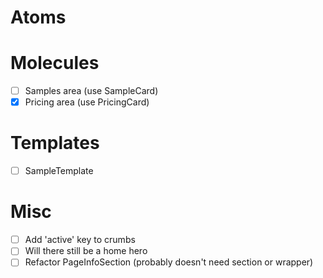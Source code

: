 # Atoms

# Molecules
- [ ] Samples area (use SampleCard)
- [x] Pricing area (use PricingCard)

# Templates
- [ ] SampleTemplate

# Misc
- [ ] Add 'active' key to crumbs
- [ ] Will there still be a home hero
- [ ] Refactor PageInfoSection (probably doesn't need section or wrapper)
